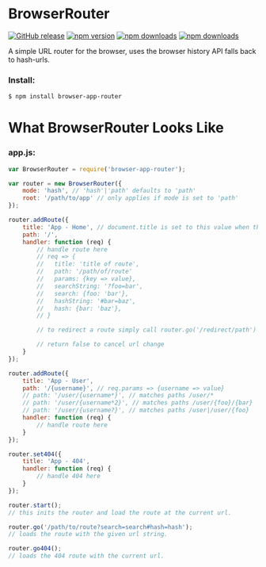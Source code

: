 # BrowserRouter

[![GitHub release](https://img.shields.io/github/release/Mike96angelo/BrowserRouter.svg?maxAge=21600)](https://github.com/Mike96Angelo/BrowserRouter/releases)
[![npm version](https://img.shields.io/npm/v/browser-app-router.svg?maxAge=21600)](https://www.npmjs.com/package/browser-app-router)
[![npm downloads](https://img.shields.io/npm/dm/browser-app-router.svg?maxAge=604800)](https://npm-stat.com/charts.html?package=browser-app-router&from=2017-01-28)
[![npm downloads](https://img.shields.io/npm/dt/browser-app-router.svg?maxAge=604800)](https://npm-stat.com/charts.html?package=browser-app-router&from=2017-01-28)

A simple URL router for the browser, uses the browser history API falls back to hash-urls.

### Install:
```
$ npm install browser-app-router
```
# What BrowserRouter Looks Like

<!-- * [Docs](docs/browser-app-router.md)
* [JSFiddle](https://jsfiddle.net/fypyk2jp/4/) -->

### app.js:

```JavaScript
var BrowserRouter = require('browser-app-router');

var router = new BrowserRouter({
    mode: 'hash', // 'hash'|'path' defaults to 'path'
    root: '/path/to/app' // only applies if mode is set to 'path'
});

router.addRoute({
    title: 'App - Home', // document.title is set to this value when this route is loaded.
    path: '/',
    handler: function (req) {
        // handle route here
        // req => {
        //   title: 'title of route',
        //   path: '/path/of/route'
        //   params: {key => value},
        //   searchString: '?foo=bar',
        //   search: {foo: 'bar'},
        //   hashString: '#bar=baz',
        //   hash: {bar: 'baz'},
        // }

        // to redirect a route simply call router.go('/redirect/path')

        // return false to cancel url change
    }
});

router.addRoute({
    title: 'App - User',
    path: '/{username}', // req.params => {username => value}
    // path: '/user/{username*}', // matches paths /user/*
    // path: '/user/{username*2}', // matches paths /user/{foo}/{bar}
    // path: '/user/{username?}', // matches paths /user|/user/{foo}
    handler: function (req) {
        // handle route here
    }
});

router.set404({
    title: 'App - 404',
    handler: function (req) {
        // handle 404 here
    }
});

router.start();
// this inits the router and load the route at the current url.

router.go('/path/to/route?search=search#hash=hash');
// loads the route with the given url string.

router.go404();
// loads the 404 route with the current url.

```
